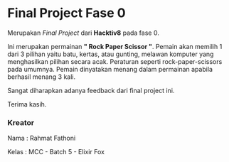 # Final Project Fase 0

Merupakan *Final Project* dari **Hacktiv8** pada fase 0.

Ini merupakan permainan **" Rock Paper Scissor "**. Pemain akan memilih 1 dari 3 pilihan yaitu batu, kertas, atau gunting, melawan komputer yang menghasilkan pilihan secara acak.  Peraturan seperti rock-paper-scissors pada umumnya. Pemain dinyatakan menang dalam permainan apabila berhasil menang 3 kali.

Sangat diharapkan adanya feedback dari final project ini.

Terima kasih.

### Kreator 

Nama    : Rahmat Fathoni

Kelas   : MCC - Batch 5 - Elixir Fox


